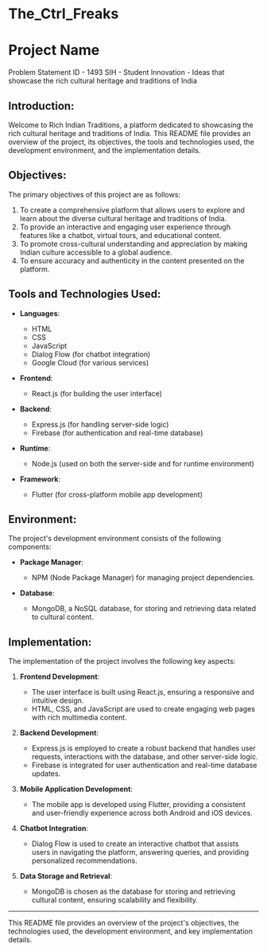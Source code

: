 # The_Ctrl_Freaks

# Project Name
Problem Statement ID - 1493
SIH - Student Innovation - Ideas that showcase the rich cultural heritage and traditions of India

## Introduction:

Welcome to Rich Indian Traditions, a platform dedicated to showcasing the rich cultural heritage and traditions of India. This README file provides an overview of the project, its objectives, the tools and technologies used, the development environment, and the implementation details.

## Objectives:

The primary objectives of this project are as follows:

1. To create a comprehensive platform that allows users to explore and learn about the diverse cultural heritage and traditions of India.
2. To provide an interactive and engaging user experience through features like a chatbot, virtual tours, and educational content.
3. To promote cross-cultural understanding and appreciation by making Indian culture accessible to a global audience.
4. To ensure accuracy and authenticity in the content presented on the platform.

## Tools and Technologies Used:

- **Languages**:
  - HTML
  - CSS
  - JavaScript
  - Dialog Flow (for chatbot integration)
  - Google Cloud (for various services)

- **Frontend**:
  - React.js (for building the user interface)

- **Backend**:
  - Express.js (for handling server-side logic)
  - Firebase (for authentication and real-time database)

- **Runtime**:
  - Node.js (used on both the server-side and for runtime environment)

- **Framework**:
  - Flutter (for cross-platform mobile app development)

## Environment:

The project's development environment consists of the following components:

- **Package Manager**:
  - NPM (Node Package Manager) for managing project dependencies.

- **Database**:
  - MongoDB, a NoSQL database, for storing and retrieving data related to cultural content.

## Implementation:

The implementation of the project involves the following key aspects:

1. **Frontend Development**:
   - The user interface is built using React.js, ensuring a responsive and intuitive design.
   - HTML, CSS, and JavaScript are used to create engaging web pages with rich multimedia content.

2. **Backend Development**:
   - Express.js is employed to create a robust backend that handles user requests, interactions with the database, and other server-side logic.
   - Firebase is integrated for user authentication and real-time database updates.

3. **Mobile Application Development**:
   - The mobile app is developed using Flutter, providing a consistent and user-friendly experience across both Android and iOS devices.

4. **Chatbot Integration**:
   - Dialog Flow is used to create an interactive chatbot that assists users in navigating the platform, answering queries, and providing personalized recommendations.

5. **Data Storage and Retrieval**:
   - MongoDB is chosen as the database for storing and retrieving cultural content, ensuring scalability and flexibility.

---

This README file provides an overview of the project's objectives, the technologies used, the development environment, and key implementation details.
